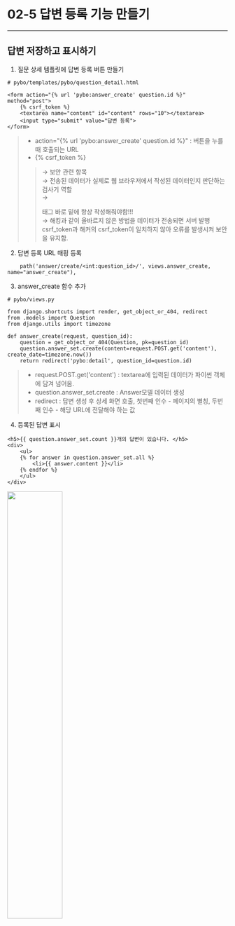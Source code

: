 # 02-5 답변 등록 기능 만들기
------------
## 답변 저장하고 표시하기
1. 질문 상세 템플릿에 답변 등록 버튼 만들기
```
# pybo/templates/pybo/question_detail.html

<form action="{% url 'pybo:answer_create' question.id %}" method="post">
    {% csrf_token %}
    <textarea name="content" id="content" rows="10"></textarea>
    <input type="submit" value="답변 등록">
</form>
```
> * action="{% url 'pybo:answer_create' question.id %}" : 버튼을 누를 때 호출되는 URL
> * {% csrf_token %} 
>> → 보안 관련 항목   
>> → 전송된 데이터가 실제로 웹 브라우저에서 작성된 데이터인지 판단하는 검사기 역할   
>> → <form> 태그 바로 밑에 항상 작성해줘야함!!!   
>> → 해킹과 같이 올바르지 않은 방법을 데이터가 전송되면 서버 발행 csrf_token과 해커의 csrf_token이 일치하지 않아 오류를 발생시켜 보안을 유지함.   

2. 답변 등록 URL 매핑 등록
```
    path('answer/create/<int:question_id>/', views.answer_create, name="answer_create"),
```

3. answer_create 함수 추가
```
# pybo/views.py

from django.shortcuts import render, get_object_or_404, redirect
from .models import Question
from django.utils import timezone

def answer_create(request, question_id):
    question = get_object_or_404(Question, pk=question_id)
    question.answer_set.create(content=request.POST.get('content'), create_date=timezone.now())
    return redirect('pybo:detail', question_id=question.id)
```
> * request.POST.get('content') : textarea에 입력된 데이터가 파이썬 객체에 담겨 넘어옴.
> * question.answer_set.create : Answer모델 데이터 생성
> * redirect : 답변 생성 후 상세 화면 호출, 첫번째 인수 - 페이지의 별칭, 두번째 인수 - 해당 URL에 전달해야 하는 값

4. 등록된 답변 표시
```
<h5>{{ question.answer_set.count }}개의 답변이 있습니다. </h5>
<div>
    <ul>
    {% for answer in question.answer_set.all %}
        <li>{{ answer.content }}</li>
    {% endfor %}
    </ul>
</div>
```
<img src = "https://user-images.githubusercontent.com/65546884/183237524-d559cb02-4bcd-4fe9-a5e1-313fca8c5448.png" width="50%" height="50%">   
